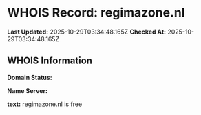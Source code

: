 # WHOIS Record: regimazone.nl

**Last Updated:** 2025-10-29T03:34:48.165Z
**Checked At:** 2025-10-29T03:34:48.165Z

## WHOIS Information

**Domain Status:** 

**Name Server:** 

**text:** regimazone.nl is free

